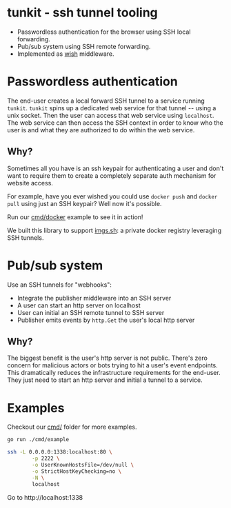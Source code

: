 # tunkit - ssh tunnel tooling

- Passwordless authentication for the browser using SSH local forwarding.
- Pub/sub system using SSH remote forwarding.
- Implemented as [wish](https://github.com/charmbracelet/wish) middleware.

# Passwordless authentication

The end-user creates a local forward SSH tunnel to a service running `tunkit`.
`tunkit` spins up a dedicated web service for that tunnel -- using a unix
socket. Then the user can access that web service using `localhost`. The web
service can then access the SSH context in order to know who the user is and
what they are authorized to do within the web service.

## Why?

Sometimes all you have is an ssh keypair for authenticating a user and don't
want to require them to create a completely separate auth mechanism for website
access.

For example, have you ever wished you could use `docker push` and `docker pull`
using just an SSH keypair? Well now it's possible.

Run our [cmd/docker](./cmd/docker/) example to see it in action!

We built this library to support [imgs.sh](https://pico.sh/imgs): a private
docker registry leveraging SSH tunnels.

# Pub/sub system

Use an SSH tunnels for "webhooks":

- Integrate the publisher middleware into an SSH server
- A user can start an http server on localhost
- User can initial an SSH remote tunnel to SSH server
- Publisher emits events by `http.Get` the user's local http server

## Why?

The biggest benefit is the user's http server is not public. There's zero
concern for malicious actors or bots trying to hit a user's event endpoints.
This dramatically reduces the infrastructure requirements for the end-user. They
just need to start an http server and initial a tunnel to a service.

# Examples

Checkout our [cmd/](./cmd/) folder for more examples.

```bash
go run ./cmd/example
```

```bash
ssh -L 0.0.0.0:1338:localhost:80 \
		-p 2222 \
		-o UserKnownHostsFile=/dev/null \
		-o StrictHostKeyChecking=no \
		-N \
		localhost
```

Go to http://localhost:1338
